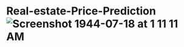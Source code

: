 # Real-estate-Price-Prediction![Screenshot 1944-07-18 at 1 11 11 AM](https://user-images.githubusercontent.com/75526119/198407370-3beae2b0-4a1f-4d8d-8994-4df6a673753f.png)
